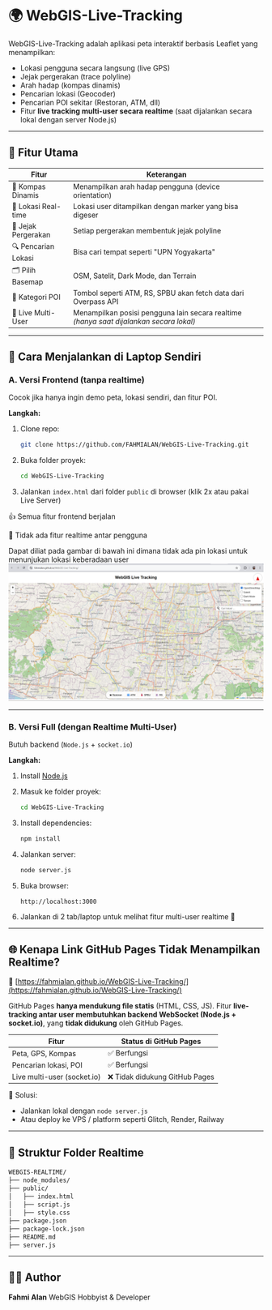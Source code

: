 # 🌍 WebGIS-Live-Tracking

WebGIS-Live-Tracking adalah aplikasi peta interaktif berbasis Leaflet yang menampilkan:

* Lokasi pengguna secara langsung (live GPS)
* Jejak pergerakan (trace polyline)
* Arah hadap (kompas dinamis)
* Pencarian lokasi (Geocoder)
* Pencarian POI sekitar (Restoran, ATM, dll)
* Fitur **live tracking multi-user secara realtime** (saat dijalankan secara lokal dengan server Node.js)

---

## 🔧 Fitur Utama

| Fitur               | Keterangan                                                                              |
| ------------------- | --------------------------------------------------------------------------------------- |
| 🧭 Kompas Dinamis   | Menampilkan arah hadap pengguna (device orientation)                                    |
| 📍 Lokasi Real-time | Lokasi user ditampilkan dengan marker yang bisa digeser                                 |
| 🔵 Jejak Pergerakan | Setiap pergerakan membentuk jejak polyline                                              |
| 🔍 Pencarian Lokasi | Bisa cari tempat seperti "UPN Yogyakarta"                                               |
| 🗂 Pilih Basemap    | OSM, Satelit, Dark Mode, dan Terrain                                                    |
| 🏪 Kategori POI     | Tombol seperti ATM, RS, SPBU akan fetch data dari Overpass API                          |
| 🔄 Live Multi-User  | Menampilkan posisi pengguna lain secara realtime *(hanya saat dijalankan secara lokal)* |

---

## 🚀 Cara Menjalankan di Laptop Sendiri

### A. Versi Frontend (tanpa realtime)

Cocok jika hanya ingin demo peta, lokasi sendiri, dan fitur POI.

**Langkah:**

1. Clone repo:

   ```bash
   git clone https://github.com/FAHMIALAN/WebGIS-Live-Tracking.git
   ```
2. Buka folder proyek:

   ```bash
   cd WebGIS-Live-Tracking
   ```
3. Jalankan `index.html` dari folder `public` di browser (klik 2x atau pakai Live Server)

👍 Semua fitur frontend berjalan

🚫 Tidak ada fitur realtime antar pengguna

Dapat diliat pada gambar di bawah ini dimana tidak ada pin lokasi untuk menunjukan lokasi keberadaan user
<img src="gambar/norealtime.png" width="900">

---

### B. Versi Full (dengan Realtime Multi-User)

Butuh backend (`Node.js` + `socket.io`)

**Langkah:**

1. Install [Node.js](https://nodejs.org)
2. Masuk ke folder proyek:

   ```bash
   cd WebGIS-Live-Tracking
   ```
3. Install dependencies:

   ```bash
   npm install
   ```
4. Jalankan server:

   ```bash
   node server.js
   ```
5. Buka browser:

   ```
   http://localhost:3000
   ```
6. Jalankan di 2 tab/laptop untuk melihat fitur multi-user realtime 🚀

---

## 🌐 Kenapa Link GitHub Pages Tidak Menampilkan Realtime?

🔗 [https://fahmialan.github.io/WebGIS-Live-Tracking/](https://fahmialan.github.io/WebGIS-Live-Tracking/)

GitHub Pages **hanya mendukung file statis** (HTML, CSS, JS).
Fitur **live-tracking antar user membutuhkan backend WebSocket (Node.js + socket.io)**, yang **tidak didukung** oleh GitHub Pages.

| Fitur                       | Status di GitHub Pages        |
| --------------------------- | ----------------------------- |
| Peta, GPS, Kompas           | ✅ Berfungsi                   |
| Pencarian lokasi, POI       | ✅ Berfungsi                   |
| Live multi-user (socket.io) | ❌ Tidak didukung GitHub Pages |

📅 Solusi:

* Jalankan lokal dengan `node server.js`
* Atau deploy ke VPS / platform seperti Glitch, Render, Railway

---

## 📁 Struktur Folder Realtime

```
WEBGIS-REALTIME/
├── node_modules/
├── public/
│   ├── index.html
│   ├── script.js
│   ├── style.css
├── package.json
├── package-lock.json
├── README.md
├── server.js
```

---

## 👨‍💼 Author

**Fahmi Alan**
WebGIS Hobbyist & Developer
